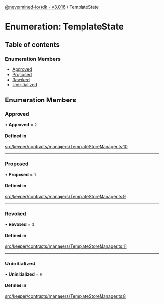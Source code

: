[@nevermined-io/sdk - v3.0.16](../code-reference.md) / TemplateState

# Enumeration: TemplateState

## Table of contents

### Enumeration Members

- [Approved](TemplateState.md#approved)
- [Proposed](TemplateState.md#proposed)
- [Revoked](TemplateState.md#revoked)
- [Uninitialized](TemplateState.md#uninitialized)

## Enumeration Members

### Approved

• **Approved** = `2`

#### Defined in

[src/keeper/contracts/managers/TemplateStoreManager.ts:10](https://github.com/nevermined-io/sdk-js/blob/55c3b4ac21ca5824c7e92f5077fc57cd9e47c00a/src/keeper/contracts/managers/TemplateStoreManager.ts#L10)

---

### Proposed

• **Proposed** = `1`

#### Defined in

[src/keeper/contracts/managers/TemplateStoreManager.ts:9](https://github.com/nevermined-io/sdk-js/blob/55c3b4ac21ca5824c7e92f5077fc57cd9e47c00a/src/keeper/contracts/managers/TemplateStoreManager.ts#L9)

---

### Revoked

• **Revoked** = `3`

#### Defined in

[src/keeper/contracts/managers/TemplateStoreManager.ts:11](https://github.com/nevermined-io/sdk-js/blob/55c3b4ac21ca5824c7e92f5077fc57cd9e47c00a/src/keeper/contracts/managers/TemplateStoreManager.ts#L11)

---

### Uninitialized

• **Uninitialized** = `0`

#### Defined in

[src/keeper/contracts/managers/TemplateStoreManager.ts:8](https://github.com/nevermined-io/sdk-js/blob/55c3b4ac21ca5824c7e92f5077fc57cd9e47c00a/src/keeper/contracts/managers/TemplateStoreManager.ts#L8)
